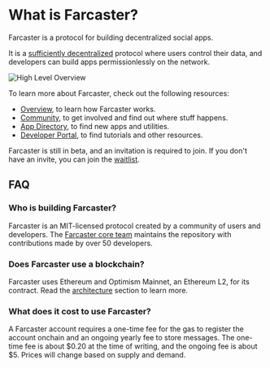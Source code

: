 # What is Farcaster?

Farcaster is a protocol for building decentralized social apps.

It is a [sufficiently decentralized](https://www.varunsrinivasan.com/2022/01/11/sufficient-decentralization-for-social-networks) protocol where users control their data, and developers can build apps permissionlessly on the network. 

![High Level Overview](./assets/high-level.png)


To learn more about Farcaster, check out the following resources:

- [Overview](./protocol/overview.md), to learn how Farcaster works.
- [Community](./intro/community.md), to get involved and find out where stuff happens.
- [App Directory](https://www.farcaster.xyz/apps), to find new apps and utilities.
- [Developer Portal](https://www.farcaster.xyz/devs), to find tutorials and other resources. 

Farcaster is still in beta, and an invitation is required to join. If you don't have an invite, you can join the [waitlist](https://app.deform.cc/form/5ccff9d9-9435-42da-bf0f-507e13cd0597/).

## FAQ

### Who is building Farcaster?

Farcaster is an MIT-licensed protocol created by a community of users and developers. The [Farcaster core team](https://github.com/orgs/farcasterxyz/teams/core/members) maintains the repository with contributions made by over 50 developers.

### Does Farcaster use a blockchain?

Farcaster uses Ethereum and Optimism Mainnet, an Ethereum L2, for its contract. Read the [architecture](./protocol/architecture.md) section to learn more.

### What does it cost to use Farcaster?

A Farcaster account requires a one-time fee for the gas to register the account onchain and an ongoing yearly fee to store messages. The one-time fee is about $0.20 at the time of writing, and the ongoing fee is about $5. Prices will change based on supply and demand.
